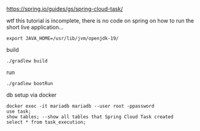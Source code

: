 https://spring.io/guides/gs/spring-cloud-task/

wtf this tutorial is incomplete, there is no code on spring on how to run the short live application...

```
export JAVA_HOME=/usr/lib/jvm/openjdk-19/
```

build
```
./gradlew build
```

run
```
./gradlew bootRun
```


db setup via docker
```
docker exec -it mariadb mariadb --user root -ppassword
use task;
show tables; --show all tables that Spring Cloud Task created
select * from task_execution;

```

